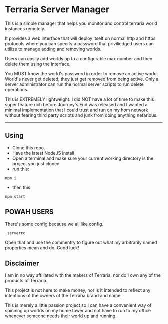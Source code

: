 # Terraria Server Manager

This is a simple manager that helps you monitor and control terraria world instances remotely.

It provides a web interface that will deploy itself on normal http and https protocols where
you can specify a password that priviliedged users can utilize to manage adding and removing
worlds.

Users can easily add worlds up to a configurable max number and then delete them using the
interface.

You MUST know the world's password in order to remove an active world. World's never get
deleted, they just get removed from being active. Only a server administrator can run the
normal server scripts to run delete operations.

This is EXTREMELY lightweight. I did NOT have a lot of time to make this super feature rich
before Journey's End was released and I wanted a minimal implementation that I could trust and
run on my hom network without fearing third party scripts and junk from doing anything
nefarious.

---

## Using

- Clone this repo.
- Have the latest NodeJS install
- Open a terminal and make sure your current working directory is the project you just cloned
- run this:

```shell
npm i
```

- then this:

```shell
npm start
```

## POWAH USERS

There's some config because we all like config.

`.serverrc`

Open that and use the commentry to figure out what my arbitrarily named properties mean and do.
Good luck!

## Disclaimer

I am in no way affiliated with the makers of Terraria, nor do I own any of the products of Terraria.

This project is not here to make money, nor is it intended to reflect any intentions of the owners
of the Terraria brand and name.

This is merely a little passion project so I can have a convenient way of spinning up worlds on my
home tower and not have to run to my office whenever someone needs their world up and running.
